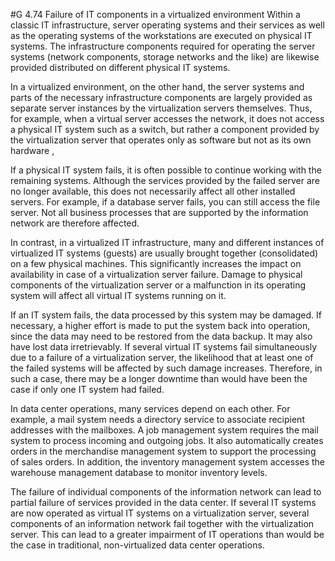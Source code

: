 #G 4.74 Failure of IT components in a virtualized environment
Within a classic IT infrastructure, server operating systems and their services as well as the operating systems of the workstations are executed on physical IT systems. The infrastructure components required for operating the server systems (network components, storage networks and the like) are likewise provided distributed on different physical IT systems.

In a virtualized environment, on the other hand, the server systems and parts of the necessary infrastructure components are largely provided as separate server instances by the virtualization servers themselves. Thus, for example, when a virtual server accesses the network, it does not access a physical IT system such as a switch, but rather a component provided by the virtualization server that operates only as software but not as its own hardware ,

If a physical IT system fails, it is often possible to continue working with the remaining systems. Although the services provided by the failed server are no longer available, this does not necessarily affect all other installed servers. For example, if a database server fails, you can still access the file server. Not all business processes that are supported by the information network are therefore affected.

In contrast, in a virtualized IT infrastructure, many and different instances of virtualized IT systems (guests) are usually brought together (consolidated) on a few physical machines. This significantly increases the impact on availability in case of a virtualization server failure. Damage to physical components of the virtualization server or a malfunction in its operating system will affect all virtual IT systems running on it.

If an IT system fails, the data processed by this system may be damaged. If necessary, a higher effort is made to put the system back into operation, since the data may need to be restored from the data backup. It may also have lost data irretrievably. If several virtual IT systems fail simultaneously due to a failure of a virtualization server, the likelihood that at least one of the failed systems will be affected by such damage increases. Therefore, in such a case, there may be a longer downtime than would have been the case if only one IT system had failed.

In data center operations, many services depend on each other. For example, a mail system needs a directory service to associate recipient addresses with the mailboxes. A job management system requires the mail system to process incoming and outgoing jobs. It also automatically creates orders in the merchandise management system to support the processing of sales orders. In addition, the inventory management system accesses the warehouse management database to monitor inventory levels.

The failure of individual components of the information network can lead to partial failure of services provided in the data center. If several IT systems are now operated as virtual IT systems on a virtualization server, several components of an information network fail together with the virtualization server. This can lead to a greater impairment of IT operations than would be the case in traditional, non-virtualized data center operations.



